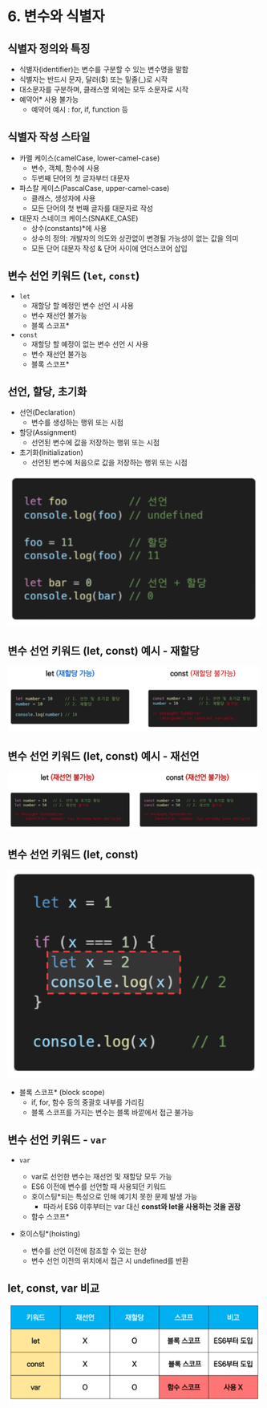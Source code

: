 # 6. 변수와 식별자



## 식별자 정의와 특징

- 식별자(identifier)는 변수를 구분할 수 있는 변수명을 말함
- 식별자는 반드시 문자, 달러($) 또는 밑줄(_)로 시작
- 대소문자를 구분하며, 클래스명 외에는 모두 소문자로 시작
- 예약어\* 사용 불가능
  - 예약어 예시 : for, if, function 등





## 식별자 작성 스타일

- 카멜 케이스(camelCase, lower-camel-case)
  - 변수, 객체, 함수에 사용
  - 두번째 단어의 첫 글자부터 대문자
- 파스칼 케이스(PascalCase, upper-camel-case)
  - 클래스, 생성자에 사용
  - 모든 단어의 첫 번째 글자를 대문자로 작성
- 대문자 스네이크 케이스(SNAKE_CASE)
  -  상수(constants)*에 사용
    - 상수의 정의: 개발자의 의도와 상관없이 변경될 가능성이 없는 값을 의미
  - 모든 단어 대문자 작성 & 단어 사이에 언더스코어 삽입





## 변수 선언 키워드 (`let`, `const`)

- `let`
  - 재할당 할 예정인 변수 선언 시 사용
  - 변수 재선언 불가능
  - 블록 스코프*
- `const`
  - 재할당 할 예정이 없는 변수 선언 시 사용
  - 변수 재선언 불가능
  - 블록 스코프*





## 선언, 할당, 초기화

- 선언(Declaration)
  - 변수를 생성하는 행위 또는 시점
- 할당(Assignment)
  - 선언된 변수에 값을 저장하는 행위 또는 시점
- 초기화(Initialization)
  - 선언된 변수에 처음으로 값을 저장하는 행위 또는 시점

![image-20220428095335644](6.%20%EB%B3%80%EC%88%98%EC%99%80%20%EC%8B%9D%EB%B3%84%EC%9E%90.assets/image-20220428095335644.png)





## 변수 선언 키워드 (let, const) 예시 - 재할당

![image-20220428095447200](6.%20%EB%B3%80%EC%88%98%EC%99%80%20%EC%8B%9D%EB%B3%84%EC%9E%90.assets/image-20220428095447200.png)





## 변수 선언 키워드 (let, const) 예시 - 재선언

![image-20220428095500174](6.%20%EB%B3%80%EC%88%98%EC%99%80%20%EC%8B%9D%EB%B3%84%EC%9E%90.assets/image-20220428095500174.png)





## 변수 선언 키워드 (let, const)

![image-20220428095526667](6.%20%EB%B3%80%EC%88%98%EC%99%80%20%EC%8B%9D%EB%B3%84%EC%9E%90.assets/image-20220428095526667.png)

- 블록 스코프* (block scope)
  - if, for, 함수 등의 중괄호 내부를 가리킴
  - 블록 스코프를 가지는 변수는 블록 바깥에서 접근 불가능





## 변수 선언 키워드 - `var`

- `var`
  - var로 선언한 변수는 재선언 및 재할당 모두 가능
  - ES6 이전에 변수를 선언할 때 사용되던 키워드
  - 호이스팅*되는 특성으로 인해 예기치 못한 문제 발생 가능
    - 따라서 ES6 이후부터는 var 대신 **const와 let을 사용하는 것을 권장**
  - 함수 스코프*



- 호이스팅*(hoisting)
  - 변수를 선언 이전에 참조할 수 있는 현상
  - 변수 선언 이전의 위치에서 접근 시 undefined를 반환





## let, const, var 비교

![image-20220428100006729](6.%20%EB%B3%80%EC%88%98%EC%99%80%20%EC%8B%9D%EB%B3%84%EC%9E%90.assets/image-20220428100006729.png)